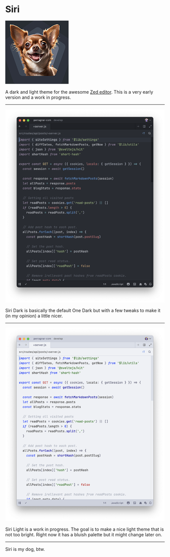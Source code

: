 # Siri

![Siri icon](https://raw.githubusercontent.com/perragnar/zed-theme-siri/main/assets/icon-xs.jpg)

A dark and light theme for the awesome [Zed editor](https://zed.dev). This is a very early version and a work in progress.

---

![Siri Dark theme](https://raw.githubusercontent.com/perragnar/zed-theme-siri/main/assets/screenshot-siri-dark.png)

Siri Dark is basically the default One Dark but with a few tweaks to make it (in my opinion) a little nicer.

---

![Siri Light theme](https://raw.githubusercontent.com/perragnar/zed-theme-siri/main/assets/screenshot-siri-light.png)

Siri Light is a work in progress. The goal is to make a nice light theme that is not too bright. Right now it has a bluish palette but it might change later on.

---

Siri is my dog, btw.
